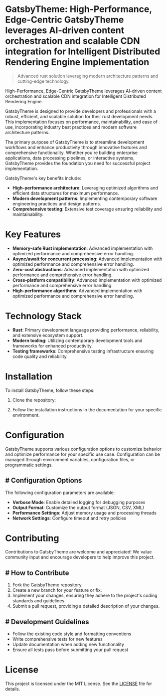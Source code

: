 <!-- fallback_GatsbyTheme_20251003190858_74864 -->

# GatsbyTheme: High-Performance, Edge-Centric GatsbyTheme leverages AI-driven content orchestration and scalable CDN integration for Intelligent Distributed Rendering Engine Implementation
> Advanced rust solution leveraging modern architecture patterns and cutting-edge technology.

High-Performance, Edge-Centric GatsbyTheme leverages AI-driven content orchestration and scalable CDN integration for Intelligent Distributed Rendering Engine.

GatsbyTheme is designed to provide developers and professionals with a robust, efficient, and scalable solution for their rust development needs. This implementation focuses on performance, maintainability, and ease of use, incorporating industry best practices and modern software architecture patterns.

The primary purpose of GatsbyTheme is to streamline development workflows and enhance productivity through innovative features and comprehensive functionality. Whether you're building enterprise applications, data processing pipelines, or interactive systems, GatsbyTheme provides the foundation you need for successful project implementation.

GatsbyTheme's key benefits include:

* **High-performance architecture**: Leveraging optimized algorithms and efficient data structures for maximum performance.
* **Modern development patterns**: Implementing contemporary software engineering practices and design patterns.
* **Comprehensive testing**: Extensive test coverage ensuring reliability and maintainability.

# Key Features

* **Memory-safe Rust implementation**: Advanced implementation with optimized performance and comprehensive error handling.
* **Async/await for concurrent processing**: Advanced implementation with optimized performance and comprehensive error handling.
* **Zero-cost abstractions**: Advanced implementation with optimized performance and comprehensive error handling.
* **Cross-platform compatibility**: Advanced implementation with optimized performance and comprehensive error handling.
* **High-performance algorithms**: Advanced implementation with optimized performance and comprehensive error handling.

# Technology Stack

* **Rust**: Primary development language providing performance, reliability, and extensive ecosystem support.
* **Modern tooling**: Utilizing contemporary development tools and frameworks for enhanced productivity.
* **Testing frameworks**: Comprehensive testing infrastructure ensuring code quality and reliability.

# Installation

To install GatsbyTheme, follow these steps:

1. Clone the repository:


2. Follow the installation instructions in the documentation for your specific environment.

# Configuration

GatsbyTheme supports various configuration options to customize behavior and optimize performance for your specific use case. Configuration can be managed through environment variables, configuration files, or programmatic settings.

## # Configuration Options

The following configuration parameters are available:

* **Verbose Mode**: Enable detailed logging for debugging purposes
* **Output Format**: Customize the output format (JSON, CSV, XML)
* **Performance Settings**: Adjust memory usage and processing threads
* **Network Settings**: Configure timeout and retry policies

# Contributing

Contributions to GatsbyTheme are welcome and appreciated! We value community input and encourage developers to help improve this project.

## # How to Contribute

1. Fork the GatsbyTheme repository.
2. Create a new branch for your feature or fix.
3. Implement your changes, ensuring they adhere to the project's coding standards and guidelines.
4. Submit a pull request, providing a detailed description of your changes.

## # Development Guidelines

* Follow the existing code style and formatting conventions
* Write comprehensive tests for new features
* Update documentation when adding new functionality
* Ensure all tests pass before submitting your pull request

# License

This project is licensed under the MIT License. See the [LICENSE](https://github.com/Nurulika/GatsbyTheme/blob/main/LICENSE) file for details.
